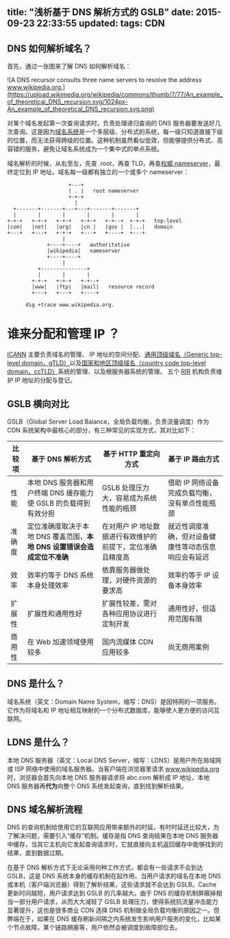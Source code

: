 title: "浅析基于 DNS 解析方式的 GSLB"
date: 2015-09-23 22:33:55
updated:
tags: CDN
---

## DNS 如何解析域名？

首先，通过一张图来了解 DNS 如何解析域名：

![A DNS recursor consults three name servers to resolve the address www.wikipedia.org.](https://upload.wikimedia.org/wikipedia/commons/thumb/7/77/An_example_of_theoretical_DNS_recursion.svg/1024px-An_example_of_theoretical_DNS_recursion.svg.png)

对某个域名发起第一次查询请求时，负责处理递归查询的 DNS 服务器要发送好几次查询。这是因为[域名系统](https://en.wikipedia.org/wiki/Domain_Name_System)是一个多层级、分布式的系统，每一级只知道直接下级的位置，而无法获得跨级的位置。这种机制虽然看似低效，但能够提供分布式、高容错的服务，避免让域名系统成为一个集中式的单点系统。

域名解析的时候，从右至左，先查 .root，再查 TLD，再查[权威 nameserver](https://en.wikipedia.org/wiki/Authoritative_name_server)，最终定位到 IP 地址。域名每一级都有独立的一个或多个 nameserver：

```
                    +---+                                 
                    | . |   root nameserver               
                    +-+-+                                 
                      |                                   
  +-------+-------+---+---+-------+-------+               
  |       |       |       |       |       |               
+-+-+   +-+-+   +-+-+   +-+-+   +-+--+  +-+-+   top-level 
|com|   |net|   |org|   |cn |   |gov |  |...|   domain
+---+   +---+   +-+-+   +---+   +----+  +---+             
                  |                                       
             +----+----+   authoritative                  
             |wikipedia|   nameserver                     
             +----+----+                                  
                  |                                       
          +---------------+                               
          |       |       |                               
        +-+-+   +-+-+   +-+--+                            
        |www|   |ftp|   |mail|   resource record          
        +---+   +---+   +----+                            
                                                          
      dig +trace www.wikipedia.org.                       
```

# 谁来分配和管理 IP ？

[ICANN](https://en.wikipedia.org/wiki/ICANN) 主要负责域名的管理、 IP 地址的空间分配、[通用顶级域名（Generic top-level domain，gTLD）](http://zh.wikipedia.org/wiki/GTLD)以及[国家和地区顶级域名（country code top-level domain，ccTLD）](http://zh.wikipedia.org/wiki/CcTLD)系统的管理、以及根服务器系统的管理。
五个 [RIR](https://en.wikipedia.org/wiki/Regional_Internet_registry) 机构负责维护 IP 地址的分配与登记。

## GSLB 横向对比

GSLB（Global Server Load Balance，全局负载均衡，负责流量调度）作为 CDN 系统架构中最核心的部分，有三种常见的实现方式，其对比如下：

|比较项|基于 DNS 解析方式|基于 HTTP 重定向方式|基于 IP 路由方式|
|---|---|---|---|
|性能|本地 DNS 服务器和用户终端 DNS 缓存能力使 GSLB 的负载得到有效分担|GSLB 处理压力大，容易成为系统性能的瓶颈|借助 IP 网络设备完成负载均衡，没有单点性能瓶颈|
|准确度|定位准确度取决于本地 DNS 覆盖范围，**本地 DNS 设置错误会造成定位不准确**|在对用户 IP 地址数据进行有效维护的前提下，定位准确且精度高|就近性调度准确，但对设备健康性等动态信息响应会有延迟|
|效率|效率约等于 DNS 系统本身处理效率|依靠服务器做处理，对硬件资源的要求高|效率约等于 IP 设备本身效率|
|扩展性|扩展性和通用性好|扩展性较差，需对各种应用协议进行定制开发|通用性好，但适用范围有限|
|商用性|在 Web 加速领域使用较多|国内流媒体 CDN 应用较多|尚无商用案例|

## DNS 是什么？

域名系统（英文：Domain Name System，缩写：DNS）是因特网的一项服务。它作为将域名和 IP 地址相互映射的一个分布式数据库，能够使人更方便的访问互联网。

## LDNS 是什么？

本地 DNS 服务器（英文：Local DNS Server，缩写：LDNS）是用户所在局域网或 ISP 网络中使用的域名服务器。当客户端在浏览器里请求 www.wikipedia.org 时，浏览器会首先向本地 DNS 服务器请求将 abc.com 解析成 IP 地址，本地 DNS 服务器再**代为**向整个 DNS 系统发起查询，直到找到解析结果。

## DNS 域名解析流程

DNS 的查询机制给使用它的互联网应用带来额外的时延，有时时延还比较大，为了解决问题，需要引入“缓存”机制。缓存是指 DNS 查询结果在本地 DNS 服务器中缓存，当其它主机向它发起查询请求时，它就直接向主机返回缓存中能够找到的结果，直到数据过期。

在基于 DNS 解析方式下无论采用何种工作方式，都会有一些请求不会到达 GSLB，这是 DNS 系统本身的缓存机制在起作用。当用户请求的域名在本地 DNS 或本机（客户端浏览器）得到了解析结果，这些请求就不会达到 GSLB。Cache 更新时间越短，用户请求达到 GSLB 的几率越大。由于 DNS 的缓存机制屏蔽掉相当一部分用户请求，从而大大减轻了 GSLB 处理压力，使得系统抗流量冲击能力显著提升，这也是很多商业 CDN 选择 DNS 机制做全局负载均衡的原因之一。但弊端在于，如果在 DNS 缓存刷新间隔之内系统发生影响用户服务的变化，比如某个节点故障，某个链路拥塞等，用户依然会被调度到故障部位去。
